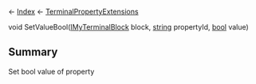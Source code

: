← [Index](Api-Index) ← [TerminalPropertyExtensions](Sandbox.ModAPI.Interfaces.TerminalPropertyExtensions)

void SetValueBool([IMyTerminalBlock](Sandbox.ModAPI.Ingame.IMyTerminalBlock) block, [string](System.String) propertyId, [bool](System.Boolean) value)

## Summary

Set bool value of property

